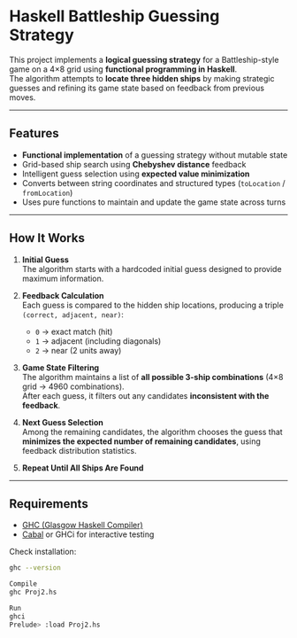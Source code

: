 #   Haskell Battleship Guessing Strategy

This project implements a **logical guessing strategy** for a Battleship-style game on a 4×8 grid using **functional programming in Haskell**.  
The algorithm attempts to **locate three hidden ships** by making strategic guesses and refining its game state based on feedback from previous moves.

---

## Features

-  **Functional implementation** of a guessing strategy without mutable state  
-  Grid-based ship search using **Chebyshev distance** feedback  
-  Intelligent guess selection using **expected value minimization**  
-  Converts between string coordinates and structured types (`toLocation` / `fromLocation`)  
-  Uses pure functions to maintain and update the game state across turns

---

##  How It Works

1. **Initial Guess**  
   The algorithm starts with a hardcoded initial guess designed to provide maximum information.

2. **Feedback Calculation**  
   Each guess is compared to the hidden ship locations, producing a triple `(correct, adjacent, near)`:
   - `0` → exact match (hit)  
   - `1` → adjacent (including diagonals)  
   - `2` → near (2 units away)

3. **Game State Filtering**  
   The algorithm maintains a list of **all possible 3-ship combinations** (4×8 grid → 4960 combinations).  
   After each guess, it filters out any candidates **inconsistent with the feedback**.

4. **Next Guess Selection**  
   Among the remaining candidates, the algorithm chooses the guess that **minimizes the expected number of remaining candidates**, using feedback distribution statistics.

5. **Repeat Until All Ships Are Found** 

---


##  Requirements

- [GHC (Glasgow Haskell Compiler)](https://www.haskell.org/ghc/)  
- [Cabal](https://www.haskell.org/cabal/) or GHCi for interactive testing

Check installation:
```bash
ghc --version

Compile
ghc Proj2.hs

Run
ghci
Prelude> :load Proj2.hs

